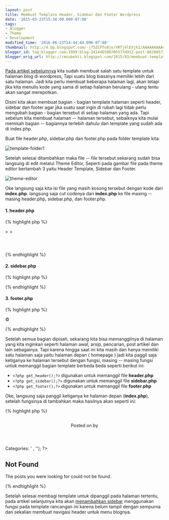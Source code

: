 ```yaml
---
layout: post
title: Membuat Template Header, Sidebar dan Footer Wordpress
date: '2015-03-23T15:30:00.000-07:00'
tags:
- Blogger
- Theme
- Development
modified_time: '2016-06-23T14:44:44.096-07:00'
thumbnail: http://4.bp.blogspot.com/-j75ZCPfu8jo/VRTj6lEVjkI/AAAAAAAAA4c/It3jyvZ6260/s72-c/template-folder1.png
blogger_id: tag:blogger.com,1999:blog-3414465807055734912.post-8628857330563402452
blogger_orig_url: http://rmsubekti.blogspot.com/2015/03/membuat-template-header-sidebar-dan.html
---
```

[Pada artikel sebelumnya](./membuat-template-wordpress.html) kita sudah membuat salah satu template untuk halaman blog di wordpress, Tapi suatu blog biasanya memiliki lebih dari satu halaman. Jadi kita perlu membuat beberapa halaman lagi, akan tetapi jika kita menulis kode yang sama di setiap halaman berulang - ulang tentu akan sangat merepotkan.

Disini kita akan membuat bagian - bagian template halaman seperti header, sidebar dan footer agar jika suatu saat ingin di rubah lagi tidak perlu mengubah bagian - bagian tersebut di setiap halaman yang ada. Tapi sebelum kita membuat halaman -- halaman tersebut, sebaiknya kita mulai memisah bagian -- bagiannya terlebih dahulu dari template yang sudah ada di index.php.

Buat file header.php, sidebar.php dan footer.php pada folder template kita:

![template-folder1](http://4.bp.blogspot.com/-j75ZCPfu8jo/VRTj6lEVjkI/AAAAAAAAA4c/It3jyvZ6260/s1600/template-folder1.png)

Setelah selesai ditambahkan maka file -- file tersebut sekarang sudah bisa langsung di edit melalui Theme Editor, Seperti pada gambar file pada theme editor bertambah 3 yaitu Header Template, Sidebar dan Footer.

![theme-editor](http://2.bp.blogspot.com/-SOWQYLiqXwQ/VRTkLlRIqxI/AAAAAAAAA4k/oyRha8asQfs/s1600/theme-editor.png)

Oke langsung saja kita isi  file yang masih kosong tersebut dengan kode dari **index.php**. langsung saja cut codenya dari **index.php** ke file masing -- masing header.php, sidebar.php, dan footer.php.

#### 1. header.php
{% highlight php %}
<!DOCTYPE html>
<html <?php language_attributes(); ?>>
<head>
  <title> <?php bloginfo('name'); ?><?php wp_title(); ?></title>
  <meta http-equiv="Content-Type" content="text/html" charset="<?php bloginfo('charset'); ?>"/>
  <meta name="generator" content="WordPress <?php bloginfo('version'); ?>" />
  <meta name="description" content="<?php bloginfo('description'); ?>" />
  <link rel="stylesheet" href="<?php bloginfo('stylesheet_url'); ?>" type="text/css" />
  <link rel="alternate" type="application/rss+xml" title="RSS Feed" href="<?php bloginfo('rss2_url'); ?>" />
  <link rel="alternate" type="application/atom+xml" title="Atom Feed" href="<?php bloginfo('atom_url'); ?>" />
  <link rel="pingback" href="<?php bloginfo('pingback_url'); ?>" />
  <?php wp_head(); ?>
</head>
<body<?php body_class(); ?>>
  <header id="masthead" class="site-header" role="banner">
    <div class="clear container">
      <hgroup class="site-branding">
        <h1 class="site-title"><?php bloginfo('name'); ?><//h1>
        <h2 class="site-description"><?php bloginfo('description'); ?><//h2>
      </hgroup>
    </div>
  </header>
  <!-- .site-header -->
  <main id="main" class="site-main">
    <div class="clear container">
{% endhighlight %}

#### 2. sidebar.php
{% highlight php %}
<div class="secondary sidebar" id="secondary">
<?php if ( is_active_sidebar( 'sidebar' ) ) : ?>
  <div id="widget-area" class="widget-area" role="complementary">
  <?php dynamic_sidebar( 'sidebar' ); ?>
  </div><!-- .widget-area -->
<?php endif; ?>
</div>
<!-- .sidebar -->
{% endhighlight %}

#### 3. footer.php
{% highlight php %}
</div>
</main>
  <footer id="colophon" class="site-footer" role="contentinfo">
    <div class="clear container">
      <p>&copy; <?php echo date('Y '); bloginfo('name'); ?></p>
    </div>
  </footer>
  <!-- .site-footer -->
  <?php wp_footer(); ?>
</body>
{% endhighlight %}

Setelah semua bagian dipisah, sekarang kita bisa memanggilnya di halaman yang kita inginkan seperti halaman awal, arsip, pencarian, post artikel dan lain sebagainya. Tapi karena hingga saat ini kita masih dan hanya memiliki satu halaman saja yaitu halaman depan ( homepage ) jadi kita paggil saja ketiganya ke halaman tersebut dengan fungsi, masing -- masing fungsi untuk memanggil bagian template berbeda beda seperti berikut ini:

- `<?php get_header();?>` digunakan untuk memanggil file **header.php**
- `<?php get_sidebar();?>` digunakan untuk memanggil file **sidebar.php**
- `<?php get_footer();?>` digunakan untuk memanggil file **footer.php**

Oke, langsung saja panggil ketiganya ke halaman depan (**index.php**), setelah fungsinya di tambahkan maka hasilnya akan seperti ini:

{% highlight php %}
<?php
//memanggil header.php
get_header();?>
<div id="primary" class="content-area">
  <div id="content" class="site-content" role="main">
  <?php if (have_posts()) : while (have_posts()) : the_post(); ?>
    <article>
      <header class="entry-header">
        <h2 id="post-<?php the_ID(); ?>" class="<?php post_class(); ?>">
          <a href="<?php the_permalink() ?>" rel="bookmark" title="Permanent link to <?php the_title_attribute(); ?>"><?php the_title(); ?></a>
        </h2>
        Posted on <?php the_date(); ?> by <?php the_author(); ?>
      </header>
      <section class="entry-content">
        <?php the_content(); ?>
      </section>
      <footer class="entry-meta">
        <span class="cat-links">
          Categories: <?php the_category(', '); ?>
        </span>
        <span class="post-details-right">
          <?php edit_post_link('Edit', '<span class="comment-count"> ' , '</span>'); ?><span class="comment-count"><?php comments_popup_link('Leave a comment', '1 Comment', '% Comments'); ?></span>
        </span>
      </footer><!-- .entry-meta -->
    </article>
    <?php comments_template(); ?>
  <?php endwhile; ?>
  <div class="navigation">
    <div class="alignleft"><?php posts_nav_link(); ?></div>
    <div class="clear"><!-- --></div>
  </div><!-- .navigation -->
  <?php else: ?>
  <h2>Not Found</h2>
    <p>The posts you were looking for could not be found.</p>
  <?php endif; ?>
  </div>
  <!-- .site-content -->
</div>
<?php
//memanggil sidebar.php
get_sidebar();?>
<?php
//memanggil footer.php
get_footer();?>
{% endhighlight %}

Setelah selesai membagi template untuk dipanggil pada halaman tertentu, pada artikel selanjutnya kita akan [menambahkan sidebar](./menambahkan-sidebar-dan-header-menu) menggunakan fungsi pada template rancangan ini karena belum tampil dengan sempurna dan sekalian membuat navigasi header untuk menu blognya.
